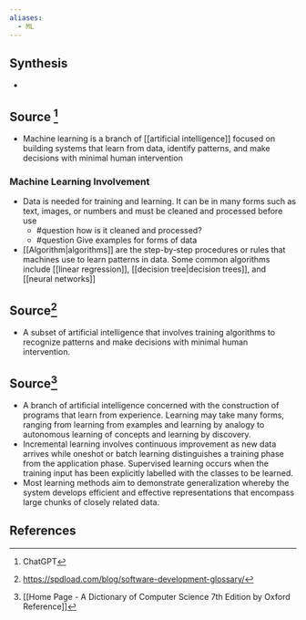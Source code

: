 ```yaml
---
aliases:
  - ML
---
```

## Synthesis
- 
## Source [^1]
- Machine learning is a branch of [[artificial intelligence]] focused on building systems that learn from data, identify patterns, and make decisions with minimal human intervention 
### Machine Learning Involvement
- Data is needed for training and learning. It can be in many forms such as text, images, or numbers and must be cleaned and processed before use
	- #question how is it cleaned and processed?
	- #question Give examples for forms of data
- [[Algorithm|algorithms]] are the step-by-step procedures or rules that machines use to learn patterns in data. Some common algorithms include [[linear regression]], [[decision tree|decision trees]], and [[neural networks]]

## Source[^2]
- A subset of artificial intelligence that involves training algorithms to recognize patterns and make decisions with minimal human intervention.

## Source[^3]
- A branch of artificial intelligence concerned with the construction of programs that learn from experience. Learning may take many forms, ranging from learning from examples and learning by analogy to autonomous learning of concepts and learning by discovery.
- Incremental learning involves continuous improvement as new data arrives while oneshot or batch learning distinguishes a training phase from the application phase. Supervised learning occurs when the training input has been explicitly labelled with the classes to be learned.
- Most learning methods aim to demonstrate generalization whereby the system develops efficient and effective representations that encompass large chunks of closely related data.
## References

[^1]: ChatGPT
[^2]: https://spdload.com/blog/software-development-glossary/
[^3]: [[Home Page - A Dictionary of Computer Science 7th Edition by Oxford Reference]]